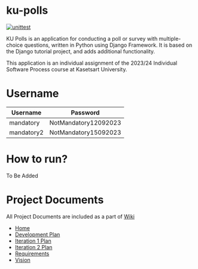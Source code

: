 # ku-polls

[![unittest](https://github.com/VorakornLeechavanan/ku-polls/actions/workflows/python-app.yml/badge.svg)](https://github.com/VorakornLeechavanan/ku-polls/actions/workflows/python-app.yml)

KU Polls is an application for conducting a poll or survey with multiple-choice questions, 
written in Python using Django Framework. It is based on the Django tutorial project, and adds additional functionality.

This application is an individual assignment of 
the 2023/24 Individual Software Process course at Kasetsart University.

# Username

| Username   | Password             |
|------------|----------------------|
| mandatory  | NotMandatory12092023 |
| mandatory2 | NotMandatory15092023 |

# How to run?

To Be Added

# Project Documents

All Project Documents are included as a part of [Wiki](https://github.com/VorakornLeechavanan/ku-polls/wiki)

* [Home](https://github.com/VorakornLeechavanan/ku-polls/wiki)
* [Development Plan](https://github.com/VorakornLeechavanan/ku-polls/wiki/Development-Plan)
* [Iteration 1 Plan](https://github.com/VorakornLeechavanan/ku-polls/wiki/Iteration-1-Plan)
* [Iteration 2 Plan](https://github.com/VorakornLeechavanan/ku-polls/wiki/Iteration-2-Plan)
* [Requirements](https://github.com/VorakornLeechavanan/ku-polls/wiki/Requirements)
* [Vision](https://github.com/VorakornLeechavanan/ku-polls/wiki/Vision)
